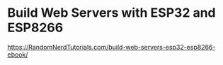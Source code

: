 # Build Web Servers with ESP32 and ESP8266
https://RandomNerdTutorials.com/build-web-servers-esp32-esp8266-ebook/
